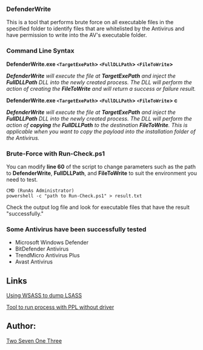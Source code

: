 ### DefenderWrite

This is a tool that performs brute force on all executable files in the specified folder to identify files that are whitelisted by the Antivirus and have permission to write into the AV's executable folder.

### Command Line Syntax

**DefenderWrite.exe `<TargetExePath`> `<FullDLLPath`> `<FileToWrite`>**

*__DefenderWrite__ will execute the file at __TargetExePath__ and inject the __FullDLLPath__ DLL into the newly created process.
The DLL will perform the action of creating the __FileToWrite__ and will return a success or failure result.*

**DefenderWrite.exe `<TargetExePath`> `<FullDLLPath`> `<FileToWrite`> c**

*__DefenderWrite__ will execute the file at __TargetExePath__ and inject the __FullDLLPath__ DLL into the newly created process.
The DLL will perform the action of __copying__ the __FullDLLPath__ to the destination __FileToWrite__.
This is applicable when you want to copy the payload into the installation folder of the Antivirus.*

### Brute-Force with Run-Check.ps1

You can modify __line 60__ of the script to change parameters such as the path to __DefenderWrite__, __FullDLLPath__, and __FileToWrite__ to suit the environment you need to test.

```
CMD (RunAs Administrator)
powershell -c "path to Run-Check.ps1" > result.txt
```
Check the output log file and look for executable files that have the result "successfully."

### Some Antivirus have been successfully tested

- Microsoft Windows Defender
- BitDefender Antivirus
- TrendMicro Antivirus Plus
- Avast Antivirus

## Links

[Using WSASS to dump LSASS](https://www.zerosalarium.com/2025/09/Dumping-LSASS-With-WER-On-Modern-Windows-11.html)

[Tool to run process with PPL without driver](https://github.com/TwoSevenOneT/CreateProcessAsPPL)

## Author:

[Two Seven One Three](https://x.com/TwoSevenOneT)
